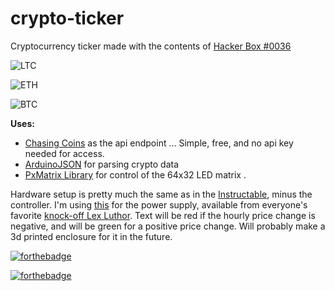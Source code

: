# crypto-ticker
Cryptocurrency ticker made with the contents of [Hacker Box #0036](https://hackerboxes.com/collections/past-hackerboxes/products/hackerbox-0036-jumbotron)

![LTC](/gifs/LTC.gif)

![ETH](/gifs/ETH.gif)

![BTC](/gifs/BTC.gif)



**Uses:**
* [Chasing Coins]( https://chasing-coins.com) as the api endpoint 
... Simple, free, and no api key needed for access.
* [ArduinoJSON](https://arduinojson.org/) for parsing crypto data
* [PxMatrix Library](https://github.com/2dom/PxMatrix) for control of the 64x32 LED matrix .

Hardware setup is pretty much the same as in the [Instructable](https://www.instructables.com/id/HackerBox-0036-JumboTron/),
minus the controller. I'm using [this](https://www.amazon.com/gp/product/B07B111B7Y/ref=od_aui_detailpages00?ie=UTF8&psc=1) for the 
power supply, available from everyone's favorite [knock-off Lex Luthor](https://www.youtube.com/watch?v=7uxfRDL-JzM).
Text will be red if the hourly price change is negative, and will be green for a positive price change. Will probably make a
3d printed enclosure for it in the future.

[![forthebadge](https://forthebadge.com/images/badges/approved-by-george-costanza.svg)](https://forthebadge.com)

[![forthebadge](https://forthebadge.com/images/badges/certified-snoop-lion.svg)](https://forthebadge.com)



